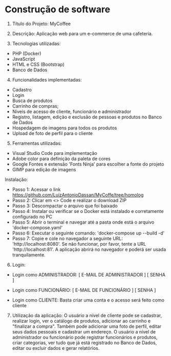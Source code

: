 # Construção de software

1. Título do Projeto:
MyCoffee

2. Descrição:
Aplicação web para um e-commerce de uma cafeteria. 

3. Tecnologias utilizadas:
- PHP (Docker)
- JavaScript 
- HTML e CSS (Bootstrap)
- Banco de Dados

4. Funcionalidades implementadas:
- Cadastro
- Login
- Busca de produtos
- Carrinho de compras;
- Níveis de acesso de cliente, funcionário e administrador
- Registro, listagem, edição e exclusão de pessoas e produtos no Banco de Dados
- Hospedagem de imagens para todos os produtos
- Upload de foto de perfil para o cliente

5. Ferramentas utilizadas:
- Visual Studio Code para implementação
- Adobe color para definição da paleta de cores
- Google Fontes e extensão 'Fonts Ninja' para escolher a fonte do projeto
- GIMP para edição de imagens

Instalação:
- Passo 1: Acessar o link https://github.com/LuizAntonioDassan/MyCoffe/tree/homolog
- Passo 2: Clicar em <> Code e realizar o download ZIP
- Passo 3: Descompactar o arquivo que foi baixado 
- Passo 4: Instalar ou verificar se o Docker está instalado e corretamente configurado no PC
- Passo 5: Abrir o terminal e navegar até a pasta onde está o arquivo 'docker-compose.yaml' 
- Passo 6: Executar o seguinte comando: 'docker-compose up --build -d'
- Passo 7: Copie e cole no navegador a seguinte URL: 'http://localhost:8080'. Se não funcionar, por favor, tente a URL 'http://localhost:81'. A aplicação abrirá no navegador e poderá ser usada tranquilamente.

6. Login:

- Login como ADMINISTRADOR:
[ E-MAIL DE ADMINISTRADOR ]
[ SENHA ]

- Login como FUNCIONÁRIO:
[ E-MAIL DE FUNCIONÁRIO ]
[ SENHA ]

- Login como CLIENTE:
Basta criar uma conta e o acesso será feito como cliente

7. Utilização da aplicação:
O usuário a nível de cliente pode se cadastrar, realizar login, ver o catálogo de produtos, adicionar ao carrinho e "finalizar a compra". Também pode adicionar uma foto de perfil, editar seus dados pessoais e cadastrar um endereço.
O usuário a nível de administrador ou funcionário pode registrar funcionários e produtos, criar categorias, ver tudo que já está registrado no Banco de Dados, editar ou excluir dados e gerar relatórios.



